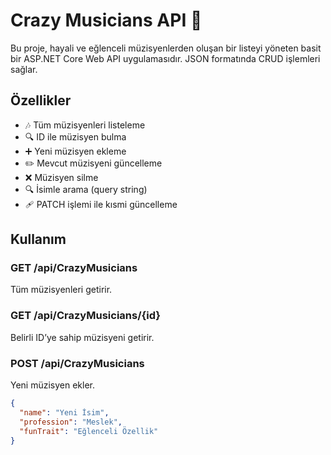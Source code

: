 # Crazy Musicians API 🎸

Bu proje, hayali ve eğlenceli müzisyenlerden oluşan bir listeyi yöneten basit bir ASP.NET Core Web API uygulamasıdır. JSON formatında CRUD işlemleri sağlar.

## Özellikler

- 🎶 Tüm müzisyenleri listeleme
- 🔍 ID ile müzisyen bulma
- ➕ Yeni müzisyen ekleme
- ✏️ Mevcut müzisyeni güncelleme
- ❌ Müzisyen silme
- 🔍 İsimle arama (query string)
- 🩹 PATCH işlemi ile kısmi güncelleme

## Kullanım

### GET /api/CrazyMusicians
Tüm müzisyenleri getirir.

### GET /api/CrazyMusicians/{id}
Belirli ID’ye sahip müzisyeni getirir.

### POST /api/CrazyMusicians
Yeni müzisyen ekler.

```json
{
  "name": "Yeni İsim",
  "profession": "Meslek",
  "funTrait": "Eğlenceli Özellik"
}
